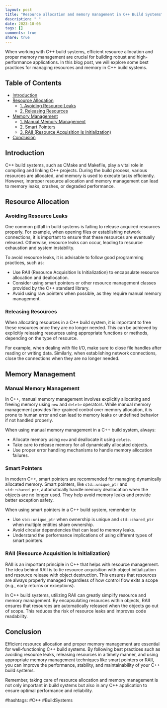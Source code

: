 ```yaml
---
layout: post
title: "Resource allocation and memory management in C++ Build Systems"
description: " "
date: 2023-10-05
tags: []
comments: true
share: true
---
```


When working with C++ build systems, efficient resource allocation and proper memory management are crucial for building robust and high-performance applications. In this blog post, we will explore some best practices for managing resources and memory in C++ build systems.

## Table of Contents
- [Introduction](#introduction)
- [Resource Allocation](#resource-allocation)
   - [1. Avoiding Resource Leaks](#avoiding-resource-leaks)
   - [2. Releasing Resources](#releasing-resources)
- [Memory Management](#memory-management)
   - [1. Manual Memory Management](#manual-memory-management)
   - [2. Smart Pointers](#smart-pointers)
   - [3. RAII (Resource Acquisition Is Initialization)](#raii)
- [Conclusion](#conclusion)

## Introduction
C++ build systems, such as CMake and Makefile, play a vital role in compiling and linking C++ projects. During the build process, various resources are allocated, and memory is used to execute tasks efficiently. However, improper resource allocation and memory management can lead to memory leaks, crashes, or degraded performance.

## Resource Allocation

### Avoiding Resource Leaks
One common pitfall in build systems is failing to release acquired resources properly. For example, when opening files or establishing network connections, it is important to ensure that these resources are eventually released. Otherwise, resource leaks can occur, leading to resource exhaustion and system instability.

To avoid resource leaks, it is advisable to follow good programming practices, such as:

- Use RAII (Resource Acquisition Is Initialization) to encapsulate resource allocation and deallocation.
- Consider using smart pointers or other resource management classes provided by the C++ standard library.
- Avoid using raw pointers when possible, as they require manual memory management.

### Releasing Resources
When allocating resources in a C++ build system, it is important to free these resources once they are no longer needed. This can be achieved by explicitly releasing resources using appropriate functions or methods, depending on the type of resource.

For example, when dealing with file I/O, make sure to close file handles after reading or writing data. Similarly, when establishing network connections, close the connections when they are no longer needed.

## Memory Management

### Manual Memory Management
In C++, manual memory management involves explicitly allocating and freeing memory using `new` and `delete` operators. While manual memory management provides fine-grained control over memory allocation, it is prone to human error and can lead to memory leaks or undefined behavior if not handled properly.

When using manual memory management in a C++ build system, always:
- Allocate memory using `new` and deallocate it using `delete`.
- Take care to release memory for all dynamically allocated objects.
- Use proper error handling mechanisms to handle memory allocation failures.

### Smart Pointers
In modern C++, smart pointers are recommended for managing dynamically allocated memory. Smart pointers, like `std::unique_ptr` and `std::shared_ptr`, automatically handle memory deallocation when the objects are no longer used. They help avoid memory leaks and provide better exception safety.

When using smart pointers in a C++ build system, remember to:
- Use `std::unique_ptr` when ownership is unique and `std::shared_ptr` when multiple entities share ownership.
- Avoid circular dependencies that can lead to memory leaks.
- Understand the performance implications of using different types of smart pointers.

### RAII (Resource Acquisition Is Initialization)
RAII is an important principle in C++ that helps with resource management. The idea behind RAII is to tie resource acquisition with object initialization and resource release with object destruction. This ensures that resources are always properly managed regardless of how control flow exits a scope (e.g., early returns or exceptions).

In C++ build systems, utilizing RAII can greatly simplify resource and memory management. By encapsulating resources within objects, RAII ensures that resources are automatically released when the objects go out of scope. This reduces the risk of resource leaks and improves code readability.

## Conclusion
Efficient resource allocation and proper memory management are essential for well-functioning C++ build systems. By following best practices such as avoiding resource leaks, releasing resources in a timely manner, and using appropriate memory management techniques like smart pointers or RAII, you can improve the performance, stability, and maintainability of your C++ build systems.

Remember, taking care of resource allocation and memory management is not only important in build systems but also in any C++ application to ensure optimal performance and reliability.

#hashtags: #C++ #BuildSystems